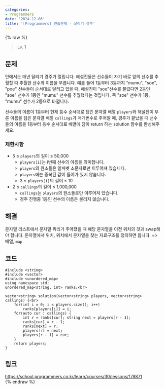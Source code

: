 ```yaml
---
categories:
- Programmers
date: '2024-12-06'
title: '[Programmers] 연습문제 - 달리기 경주'
---
```


{% raw %}
> Lv. 1<br>

## 문제
얀에서는 매년 달리기 경주가 열립니다. 해설진들은 선수들이 자기 바로 앞의 선수를 추월할 때 추월한 선수의 이름을 부릅니다. 예를 들어 1등부터 3등까지 "mumu", "soe", "poe" 선수들이 순서대로 달리고 있을 때, 해설진이 "soe"선수를 불렀다면 2등인 "soe" 선수가 1등인 "mumu" 선수를 추월했다는 것입니다. 즉 "soe" 선수가 1등, "mumu" 선수가 2등으로 바뀝니다.

선수들의 이름이 1등부터 현재 등수 순서대로 담긴 문자열 배열  `players`와 해설진이 부른 이름을 담은 문자열 배열  `callings`가 매개변수로 주어질 때, 경주가 끝났을 때 선수들의 이름을 1등부터 등수 순서대로 배열에 담아 return 하는 solution 함수를 완성해주세요.

### 제한사항
-   5 ≤  `players`의 길이 ≤ 50,000
    -   `players[i]`는 i번째 선수의 이름을 의미합니다.
    -   `players`의 원소들은 알파벳 소문자로만 이루어져 있습니다.
    -   `players`에는 중복된 값이 들어가 있지 않습니다.
    -   3 ≤  `players[i]`의 길이 ≤ 10
-   2 ≤  `callings`의 길이 ≤ 1,000,000
    -   `callings`는  `players`의 원소들로만 이루어져 있습니다.
    -   경주 진행중 1등인 선수의 이름은 불리지 않습니다.

## 해결
문자열 리스트에서 문자열 쿼리가 주어졌을 때 해당 문자열을 이전 위치의 것과 swap해야 합니다. 문자열에서 위치, 위치에서 문자열을 찾는 자료구조를 정의하면 됩니다. => 배열, `map`<br>

## 코드
```
#include <string>
#include <vector>
#include <unordered_map>
using namespace std;
unordered_map<string, int> ranks;<br>

vector<string> solution(vector<string> players, vector<string> callings) {<br>
    for(int i = 0; i < players.size(); i++)
        ranks[players[i]] = i;
    for(auto cur : callings) {
        int r = ranks[cur]; string next = players[r - 1];
        ranks[cur] = r - 1;
        ranks[next] = r;
        players[r] = next;
        players[r - 1] = cur;
    }
    return players;
}
```

## 링크
https://school.programmers.co.kr/learn/courses/30/lessons/178871<br>
{% endraw %}